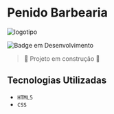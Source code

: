<h1 width=".5em">Penido Barbearia</h1>

![logotipo](https://github.com/SimonePenido/Penido_Barbearia/assets/112627846/6e8e2900-2ad7-4c95-97a9-71b324acddb2)

![Badge em Desenvolvimento](http://img.shields.io/static/v1?label=STATUS&message=EM%20DESENVOLVIMENTO&color=GREEN&style=for-the-badge)

> :construction: Projeto em construção :construction:

## Tecnologias Utilizadas
- ``HTML5``
-  ``CSS``

